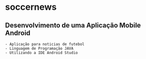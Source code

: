 # soccernews

## Desenvolvimento de uma Aplicação Mobile Android
    - Aplicação para noticias de futebol
    - Linguagem de Programação JAVA
    - Utilizando a IDE Android Studio
